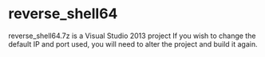 # reverse_shell64
reverse_shell64.7z is a Visual Studio 2013 project
If you wish to change the default IP and port used, you will need to alter the project and build it again.

